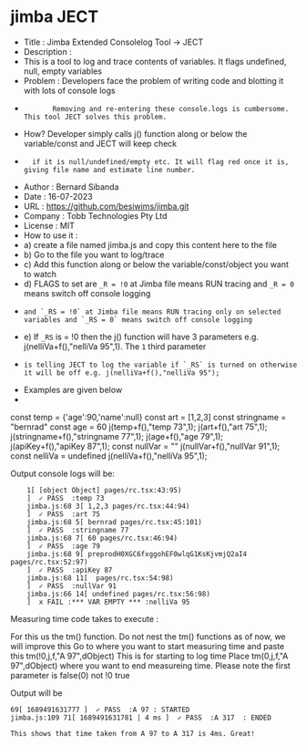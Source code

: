 # jimba JECT

 * Title : Jimba Extended Consolelog Tool -> JECT
 * Description : 
 *  This is a tool to log and trace contents of variables. It flags undefined, null, empty variables
 *  Problem : Developers face the problem of writing code and blotting it with lots of console logs
 *            Removing and re-entering these console.logs is cumbersome. This tool JECT solves this problem.
 *  How? Developer simply calls j() function along or below the variable/const and JECT will keep check
 *       if it is null/undefined/empty etc. It will flag red once it is, giving file name and estimate line number.
 * Author : Bernard Sibanda
 * Date : 16-07-2023
 * URL : https://github.com/besiwims/jimba.git
 * Company : Tobb Technologies Pty Ltd
 * License : MIT
 * How to use it : 
 *  a) create a file named jimba.js and copy this content here to the file
 *  b) Go to the file you want to log/trace
 *  c) Add this function along or below the variable/const/object you want to watch
 *  d) FLAGS to set are `_R = !0` at Jimba file means RUN tracing and `_R = 0` means switch off console logging
 *     and `_RS = !0` at Jimba file means RUN tracing only on selected variables and `_RS = 0` means switch off console logging
 *  e) If `_RS` is = !0 then the j() function will have 3 parameters e.g. j(nelliVa+f(),"nelliVa 95",1). The `1` third parameter
 *     is telling JECT to log the variable if `_RS` is turned on otherwise it will be off e.g. j(nelliVa+f(),"nelliVa 95");
 *  Examples are given below 
 *  
  const temp = {'age':90,'name':null}
  const art = [1,2,3]
  const stringname = "bernrad"
  const age = 60
  j(temp+f(),"temp 73",1);
  j(art+f(),"art 75",1);
  j(stringname+f(),"stringname 77",1);
  j(age+f(),"age 79",1);
  j(apiKey+f(),"apiKey 87",1);
  const nullVar = ""
  j(nullVar+f(),"nullVar 91",1);
  const nelliVa = undefined
  j(nelliVa+f(),"nelliVa 95",1);

  Output console logs will be:

        1[ [object Object] pages/rc.tsx:43:95)
        ]  ✓ PASS  :temp 73
        jimba.js:68 3[ 1,2,3 pages/rc.tsx:44:94)
        ]  ✓ PASS  :art 75
        jimba.js:68 5[ bernrad pages/rc.tsx:45:101)
        ]  ✓ PASS  :stringname 77
        jimba.js:68 7[ 60 pages/rc.tsx:46:94)
        ]  ✓ PASS  :age 79
        jimba.js:68 9[ preprodH0XGC6fxggohEF0wlqG1KsKjvmjQ2aI4 pages/rc.tsx:52:97)
        ]  ✓ PASS  :apiKey 87
        jimba.js:68 11[  pages/rc.tsx:54:98)
        ]  ✓ PASS  :nullVar 91
        jimba.js:66 14[ undefined pages/rc.tsx:56:98)
        ]  x FAIL :*** VAR EMPTY *** :nelliVa 95

   Measuring time code takes to execute :

   For this us the tm() function. Do not nest the tm() functions as of now, we will improve this
   Go to where you want to start measuring time and paste this tm(!0,j,f,"A 97",dObject) This is for starting to log time
   Place tm(0,j,f,"A 97",dObject) where you want to end measureing time. Please note the first parameter is false(0) not !0 true
   
   Output will be 

    69[ 1689491631777 ]  ✓ PASS  :A 97 : STARTED 
    jimba.js:109 71[ 1689491631781 | 4 ms ]  ✓ PASS  :A 317  : ENDED 

    This shows that time taken from A 97 to A 317 is 4ms. Great!
 
